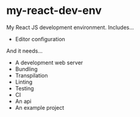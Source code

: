 # my-react-dev-env
My React JS development environment. Includes...
- Editor configuration

And it needs...
- A development web server
- Bundling
- Transpilation
- Linting
- Testing
- CI
- An api
- An example project

